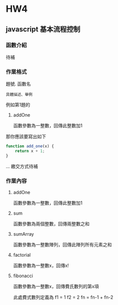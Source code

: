 # HW4

## javascript 基本流程控制

### 函數介紹
待補

### 作業格式

題號. 函數名

	具體描述、舉例

例如第1題的
1. addOne

	函數參數為一整數，回傳此整數加1

那你應該要寫出如下
``` javascript
function add_one(x) {
	return x + 1;
}
```

...
繳交方式待補


### 作業內容

1. addOne

	函數參數為一整數，回傳此整數加1

2. sum

	函數參數為兩個整數，回傳兩整數之和

3. sumArray

	函數參數為一整數陣列，回傳此陣列所有元素之和

4. factorial

	函數參數為一整數x，回傳x!

5. fibonacci

	函數參數為一整數x，回傳費氏數列的第x項

	此處費式數列定義為
	f1 = 1
	f2 = 2
	fn = fn-1 + fn-2
